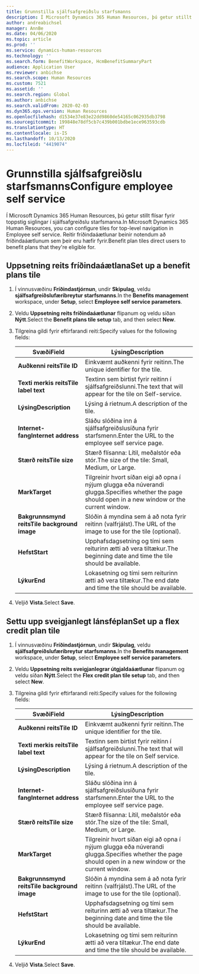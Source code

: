 ```yaml
---
title: Grunnstilla sjálfsafgreiðslu starfsmanns
description: Í Microsoft Dynamics 365 Human Resources, þú getur stillt flísar fyrir toppstig siglingar í sjálfsafgreiðslu starfsmanna.
author: andreabichsel
manager: AnnBe
ms.date: 04/06/2020
ms.topic: article
ms.prod: ''
ms.service: dynamics-human-resources
ms.technology: ''
ms.search.form: BenefitWorkspace, HcmBenefitSummaryPart
audience: Application User
ms.reviewer: anbichse
ms.search.scope: Human Resources
ms.custom: 7521
ms.assetid: ''
ms.search.region: Global
ms.author: anbichse
ms.search.validFrom: 2020-02-03
ms.dyn365.ops.version: Human Resources
ms.openlocfilehash: d1534e37e83e22dd9860de54165c062935db3798
ms.sourcegitcommit: 199848e78df5cb7c439b001bdbe1ece963593cdb
ms.translationtype: HT
ms.contentlocale: is-IS
ms.lasthandoff: 10/13/2020
ms.locfileid: "4419074"
---
```

# <a name="configure-employee-self-service"></a><span data-ttu-id="bf62a-103">Grunnstilla sjálfsafgreiðslu starfsmanns</span><span class="sxs-lookup"><span data-stu-id="bf62a-103">Configure employee self service</span></span>

<span data-ttu-id="bf62a-104">Í Microsoft Dynamics 365 Human Resources, þú getur stillt flísar fyrir toppstig siglingar í sjálfsafgreiðslu starfsmanna.</span><span class="sxs-lookup"><span data-stu-id="bf62a-104">In Microsoft Dynamics 365 Human Resources, you can configure tiles for top-level navigation in Employee self service.</span></span> <span data-ttu-id="bf62a-105">Reitir fríðindaáætlunar beinir notendum að fríðindaáætlunum sem þeir eru hæfir fyrir.</span><span class="sxs-lookup"><span data-stu-id="bf62a-105">Benefit plan tiles direct users to benefit plans that they're eligible for.</span></span>

## <a name="set-up-a-benefit-plans-tile"></a><span data-ttu-id="bf62a-106">Uppsetning reits fríðindaáætlana</span><span class="sxs-lookup"><span data-stu-id="bf62a-106">Set up a benefit plans tile</span></span>

1. <span data-ttu-id="bf62a-107">Í vinnusvæðinu **Fríðindastjórnun**, undir **Skipulag**, veldu **sjálfsafgreiðslufæribreytur starfsmanns**.</span><span class="sxs-lookup"><span data-stu-id="bf62a-107">In the **Benefits management** workspace, under **Setup**, select **Employee self service parameters**.</span></span>

2. <span data-ttu-id="bf62a-108">Veldu **Uppsetning reits fríðindaáætlunar** flipanum og veldu síðan **Nýtt**.</span><span class="sxs-lookup"><span data-stu-id="bf62a-108">Select the **Benefit plans tile setup** tab, and then select **New**.</span></span>

3. <span data-ttu-id="bf62a-109">Tilgreina gildi fyrir eftirfarandi reiti:</span><span class="sxs-lookup"><span data-stu-id="bf62a-109">Specify values for the following fields:</span></span>

   | <span data-ttu-id="bf62a-110">Svæði</span><span class="sxs-lookup"><span data-stu-id="bf62a-110">Field</span></span> | <span data-ttu-id="bf62a-111">Lýsing</span><span class="sxs-lookup"><span data-stu-id="bf62a-111">Description</span></span> |
   | --- | --- |
   | <span data-ttu-id="bf62a-112">**Auðkenni reits**</span><span class="sxs-lookup"><span data-stu-id="bf62a-112">**Tile ID**</span></span> | <span data-ttu-id="bf62a-113">Einkvæmt auðkenni fyrir reitinn.</span><span class="sxs-lookup"><span data-stu-id="bf62a-113">The unique identifier for the tile.</span></span> |
   | <span data-ttu-id="bf62a-114">**Texti merkis reits**</span><span class="sxs-lookup"><span data-stu-id="bf62a-114">**Tile label text**</span></span> | <span data-ttu-id="bf62a-115">Textinn sem birtist fyrir reitinn í sjálfsafgreiðslunni.</span><span class="sxs-lookup"><span data-stu-id="bf62a-115">The text that will appear for the tile on Self-service.</span></span> |
   | <span data-ttu-id="bf62a-116">**Lýsing**</span><span class="sxs-lookup"><span data-stu-id="bf62a-116">**Description**</span></span> | <span data-ttu-id="bf62a-117">Lýsing á rietnum.</span><span class="sxs-lookup"><span data-stu-id="bf62a-117">A description of the tile.</span></span> |
   | <span data-ttu-id="bf62a-118">**Internet-fang**</span><span class="sxs-lookup"><span data-stu-id="bf62a-118">**Internet address**</span></span> | <span data-ttu-id="bf62a-119">Sláðu slóðina inn á sjálfsafgreiðslusíðuna fyrir starfsmenn.</span><span class="sxs-lookup"><span data-stu-id="bf62a-119">Enter the URL to the employee self service page.</span></span> |
   | <span data-ttu-id="bf62a-120">**Stærð reits**</span><span class="sxs-lookup"><span data-stu-id="bf62a-120">**Tile size**</span></span> | <span data-ttu-id="bf62a-121">Stærð flísanna: Lítil, meðalstór eða stór.</span><span class="sxs-lookup"><span data-stu-id="bf62a-121">The size of the tile: Small, Medium, or Large.</span></span> |
   | <span data-ttu-id="bf62a-122">**Mark**</span><span class="sxs-lookup"><span data-stu-id="bf62a-122">**Target**</span></span> | <span data-ttu-id="bf62a-123">Tilgreinir hvort síðan eigi að opna í nýjum glugga eða núverandi glugga.</span><span class="sxs-lookup"><span data-stu-id="bf62a-123">Specifies whether the page should open in a new window or the current window.</span></span> |
   | <span data-ttu-id="bf62a-124">**Bakgrunnsmynd reits**</span><span class="sxs-lookup"><span data-stu-id="bf62a-124">**Tile background image**</span></span> | <span data-ttu-id="bf62a-125">Slóðin á myndina sem á að nota fyrir reitinn (valfrjálst).</span><span class="sxs-lookup"><span data-stu-id="bf62a-125">The URL of the image to use for the tile (optional).</span></span> |
   | <span data-ttu-id="bf62a-126">**Hefst**</span><span class="sxs-lookup"><span data-stu-id="bf62a-126">**Start**</span></span> | <span data-ttu-id="bf62a-127">Upphafsdagsetning og tími sem reiturinn ætti að vera tiltækur.</span><span class="sxs-lookup"><span data-stu-id="bf62a-127">The beginning date and time the tile should be available.</span></span> |
   | <span data-ttu-id="bf62a-128">**Lýkur**</span><span class="sxs-lookup"><span data-stu-id="bf62a-128">**End**</span></span> | <span data-ttu-id="bf62a-129">Lokasetning og tími sem reiturinn ætti að vera tiltækur.</span><span class="sxs-lookup"><span data-stu-id="bf62a-129">The end date and time the tile should be available.</span></span> |

4. <span data-ttu-id="bf62a-130">Veljið **Vista**.</span><span class="sxs-lookup"><span data-stu-id="bf62a-130">Select **Save**.</span></span>

## <a name="set-up-a-flex-credit-plan-tile"></a><span data-ttu-id="bf62a-131">Settu upp sveigjanlegt lánsféplan</span><span class="sxs-lookup"><span data-stu-id="bf62a-131">Set up a flex credit plan tile</span></span>

1. <span data-ttu-id="bf62a-132">Í vinnusvæðinu **Fríðindastjórnun**, undir **Skipulag**, veldu **sjálfsafgreiðslufæribreytur starfsmanns**.</span><span class="sxs-lookup"><span data-stu-id="bf62a-132">In the **Benefits management** workspace, under **Setup**, select **Employee self service parameters**.</span></span>

2. <span data-ttu-id="bf62a-133">Veldu **Uppsetning reits sveigjanlegrar útgjaldaáætlunar** flipanum og veldu síðan **Nýtt**.</span><span class="sxs-lookup"><span data-stu-id="bf62a-133">Select the **Flex credit plan tile setup** tab, and then select **New**.</span></span>

3. <span data-ttu-id="bf62a-134">Tilgreina gildi fyrir eftirfarandi reiti:</span><span class="sxs-lookup"><span data-stu-id="bf62a-134">Specify values for the following fields:</span></span>

   | <span data-ttu-id="bf62a-135">Svæði</span><span class="sxs-lookup"><span data-stu-id="bf62a-135">Field</span></span> | <span data-ttu-id="bf62a-136">Lýsing</span><span class="sxs-lookup"><span data-stu-id="bf62a-136">Description</span></span> |
   | --- | --- |
   | <span data-ttu-id="bf62a-137">**Auðkenni reits**</span><span class="sxs-lookup"><span data-stu-id="bf62a-137">**Tile ID**</span></span> | <span data-ttu-id="bf62a-138">Einkvæmt auðkenni fyrir reitinn.</span><span class="sxs-lookup"><span data-stu-id="bf62a-138">The unique identifier for the tile.</span></span> |
   | <span data-ttu-id="bf62a-139">**Texti merkis reits**</span><span class="sxs-lookup"><span data-stu-id="bf62a-139">**Tile label text**</span></span> | <span data-ttu-id="bf62a-140">Textinn sem birtist fyrir reitinn í sjálfsafgreiðslunni.</span><span class="sxs-lookup"><span data-stu-id="bf62a-140">The text that will appear for the tile on Self service.</span></span> |
   | <span data-ttu-id="bf62a-141">**Lýsing**</span><span class="sxs-lookup"><span data-stu-id="bf62a-141">**Description**</span></span> | <span data-ttu-id="bf62a-142">Lýsing á rietnum.</span><span class="sxs-lookup"><span data-stu-id="bf62a-142">A description of the tile.</span></span> |
   | <span data-ttu-id="bf62a-143">**Internet-fang**</span><span class="sxs-lookup"><span data-stu-id="bf62a-143">**Internet address**</span></span> | <span data-ttu-id="bf62a-144">Sláðu slóðina inn á sjálfsafgreiðslusíðuna fyrir starfsmenn.</span><span class="sxs-lookup"><span data-stu-id="bf62a-144">Enter the URL to the employee self service page.</span></span> |
   | <span data-ttu-id="bf62a-145">**Stærð reits**</span><span class="sxs-lookup"><span data-stu-id="bf62a-145">**Tile size**</span></span> | <span data-ttu-id="bf62a-146">Stærð flísanna: Lítil, meðalstór eða stór.</span><span class="sxs-lookup"><span data-stu-id="bf62a-146">The size of the tile: Small, Medium, or Large.</span></span> |
   | <span data-ttu-id="bf62a-147">**Mark**</span><span class="sxs-lookup"><span data-stu-id="bf62a-147">**Target**</span></span> | <span data-ttu-id="bf62a-148">Tilgreinir hvort síðan eigi að opna í nýjum glugga eða núverandi glugga.</span><span class="sxs-lookup"><span data-stu-id="bf62a-148">Specifies whether the page should open in a new window or the current window.</span></span> |
   | <span data-ttu-id="bf62a-149">**Bakgrunnsmynd reits**</span><span class="sxs-lookup"><span data-stu-id="bf62a-149">**Tile background image**</span></span> | <span data-ttu-id="bf62a-150">Slóðin á myndina sem á að nota fyrir reitinn (valfrjálst).</span><span class="sxs-lookup"><span data-stu-id="bf62a-150">The URL of the image to use for the tile (optional).</span></span> |
   | <span data-ttu-id="bf62a-151">**Hefst**</span><span class="sxs-lookup"><span data-stu-id="bf62a-151">**Start**</span></span> | <span data-ttu-id="bf62a-152">Upphafsdagsetning og tími sem reiturinn ætti að vera tiltækur.</span><span class="sxs-lookup"><span data-stu-id="bf62a-152">The beginning date and time the tile should be available.</span></span> |
   | <span data-ttu-id="bf62a-153">**Lýkur**</span><span class="sxs-lookup"><span data-stu-id="bf62a-153">**End**</span></span> | <span data-ttu-id="bf62a-154">Lokasetning og tími sem reiturinn ætti að vera tiltækur.</span><span class="sxs-lookup"><span data-stu-id="bf62a-154">The end date and time the tile should be available.</span></span> |

4. <span data-ttu-id="bf62a-155">Veljið **Vista**.</span><span class="sxs-lookup"><span data-stu-id="bf62a-155">Select **Save**.</span></span>
